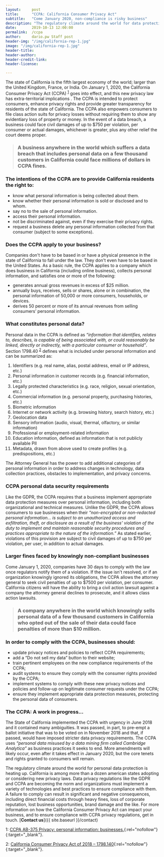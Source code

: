 ```yaml
---
layout:     post
title:      "CCPA: California Consumer Privacy Act"
subtitle:   "Come January 2020, non-compliance is risky business"
description: "The regulatory climate around the world for data protection is heating up. Data privacy regulations like the GDPR and CCPA are becoming the norm. Is your business ready?"
date:       2019-10-13 12:00:00
permalink:  /ccpa
author:     dario.pw Staff post
header-img: "/img/california-rep-1.jpg"
image: "/img/california-rep-1.jpg"
header-title:
header-author:
header-credit-link:
header-license:

---
```


The state of California is the fifth largest economy of the world; larger than the United Kingdom, France, or India. On January 1, 2020, the California Consumer Privacy Act (CCPA) <sup>[1](#myfootnote1)</sup> goes into effect, and this new privacy law has extra-territorial implications . The CCPA is intended to protect consumers, enhance privacy rights and provide greater transparency for residents of the state of California. The CCPA also empowers consumers to file class action suits for privacy losses without requiring them to show any evidentiary loss of property or money. In the event of a data breach, a business could face civil damages of up to $750 per violation, per consumer or actual damages, whichever is greater, plus any other relief the court deems proper.

> ### A business anywhere in the world which suffers a data breach that includes personal data on a few thousand customers in California could face millions of dollars in CCPA fines. 


### The intentions of the CCPA are to provide California residents the right to:
* know what personal information is being collected about them.
* know whether their personal information is sold or disclosed and to whom.
* say no to the sale of personal information.
* access their personal information.
* not be discriminated against, even if they exercise their privacy rights.
* request a business delete any personal information collected from that consumer (subject to some exceptions).

### Does the CCPA apply to your business?
Companies don't have to be based in or have a physical presence in the state of California to fall under the law. They don't even have to be based in the United States. As a basic rule, the CCPA applies to a company which does business in California (including online business), collects personal information, and satisfies one or more of the following:
* generates annual gross revenues in excess of $25 million.
* annually buys, receives, sells or shares, alone or in combination, the personal information of 50,000 or more consumers, households, or devices.
* derives 50 percent or more of its annual revenues from selling consumers’ personal information.

### What constitutes personal data?
Personal data in the CCPA is defined as *“information that identifies, relates to, describes, is capable of being associated with, or could reasonably be linked, directly or indirectly, with a particular consumer or household”*. Section 1798.40 <sup>[2](#myfootnote2)</sup> defines what is included under personal information and can be summarized as:
1.	Identifiers (e.g. real name, alias, postal address, email or IP address, etc.)
2.	Personal information in customer records (e.g. financial information, etc.)
3.	Legally protected characteristics (e.g. race, religion, sexual orientation, etc.)
4.	Commercial information (e.g. personal property, purchasing histories, etc.)
5.	Biometric information
6.	Internet or network activity (e.g. browsing history, search history, etc.)
7.	Geolocation data
8.	Sensory information (audio, visual, thermal, olfactory, or similar information)
9.	Professional or employment-related information
10.	Education information, defined as information that is not publicly available PII
11.	Metadata, drawn from above used to create profiles (e.g. predispositions, etc.)

The Attorney General has the power to add additional categories of personal information in order to address changes in technology, data collection practices, obstacles to implementation, and privacy concerns.

### CCPA personal data security requirements
Like the GDPR, the CCPA requires that a business implement appropriate data protection measures over personal information, including both organizational and technical measures. Unlike the GDPR, the CCPA allows consumers to sue businesses when their *“non-encrypted or non-redacted personal information… is subject to an unauthorized access and exfiltration, theft, or disclosure as a result of the business’ violation of the duty to implement and maintain reasonable security procedures and practices appropriate to the nature of the information.”* As stated earlier, violations of this provision are subject to civil damages of up to $750 per violation, per user, in addition to actual damages.

### Larger fines faced by knowingly non-compliant businesses
Come January 1, 2020, companies have 30 days to comply with the law once regulators notify them of a violation. If the issue isn't resolved, or if an organization knowingly ignored its obligations, the CCPA allows the attorney general to seek civil penalties of up to $7500 per violation, per consumer. California citizens will have the ability to bring a civil action lawsuit against a company  the attorney general declines to prosecute, and it allows class action lawsuits.

> ### A company anywhere in the world which knowingly sells personal data of a few thousand customers in California who opted out of the sale of their data could face penalties of more than $10 million.

### In order to comply with the CCPA, businesses should:
* update privacy notices and policies to reflect CCPA requirements;
* add a “Do not sell my data” button to their website;
* train pertinent employees on the new compliance requirements of the CCPA;
* audit systems to ensure they comply with the consumer rights provided by the CCPA;
* implement systems to comply with these new privacy notices and policies and follow-up on legitimate consumer requests under the CCPA;
* ensure they implement appropriate data protection measures, protecting the personal data of consumers.

### The CCPA: A work in progress…
The State of California implemented the CCPA with urgency in June 2018 and it contained many ambiguities. It was passed, in part, to pre-empt a ballot initiative that was to be voted on in November 2018 and that, if passed, would have imposed stricter data privacy requirements. The CCPA uses *“personal data misused by a data mining firm called Cambridge Analytica”* as business practices it seeks to end. More amendments will likely occur, even after it takes effect in January 2020, but the core tenets and rights granted to consumers will remain.

The regulatory climate around the world for personal data protection is heating up. California is among more than a dozen american states adopting or considering new privacy laws. Data privacy regulations like the GDPR and CCPA are becoming the norm and organizations must implement a variety of technologies and best practices to ensure compliance with them. A failure to comply can result in significant and negative consequences, including direct financial costs through heavy fines, loss of corporate reputation, lost business opportunities, brand damage and the like. For more information on how the California Consumer Privacy Act can impact your business, and to ensure compliance with CCPA privacy regulations, get in touch. [**Contact us**]({{ site.baseurl }}/contact)

<a name="myfootnote1">1</a>: [CCPA AB-375 Privacy: personal information: businesses.](https://leginfo.legislature.ca.gov/faces/billTextClient.xhtml?bill_id=201720180AB375){:rel="nofollow"}{:target="_blank"}.

<a name="myfootnote2">2</a>: [California Consumer Privacy Act of 2018 – 1798.140](https://leginfo.legislature.ca.gov/faces/codes_displaySection.xhtml?lawCode=CIV&sectionNum=1798.140.){:rel="nofollow"}{:target="_blank"}.
